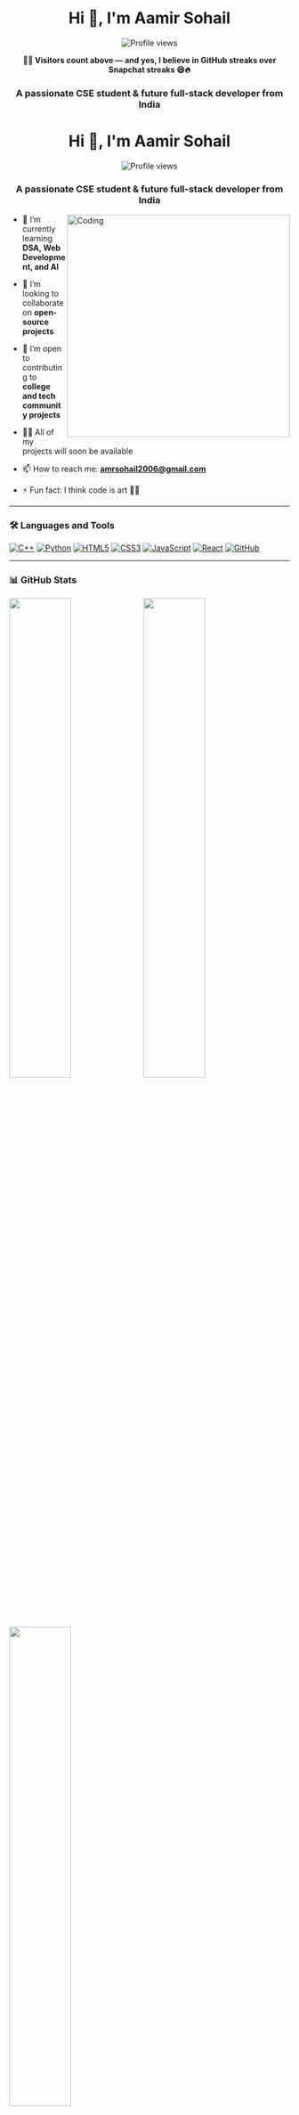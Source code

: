<h1 align="center">Hi 👋, I'm Aamir Sohail</h1>

<p align="center">
  <img src="https://komarev.com/ghpvc/?username=SohailAamir06&color=blue" alt="Profile views" />
</p>

<p align="center"><strong>👨‍💻 Visitors count above — and yes, I believe in GitHub streaks over Snapchat streaks 😄🔥</strong></p>

<h3 align="center">A passionate CSE student & future full-stack developer from India</h3>

<h1 align="center">Hi 👋, I'm Aamir Sohail</h1>
<p align="center">
  <img src="https://komarev.com/ghpvc/?username=SohailAamir06&color=blue" alt="Profile views" />
</p>
<h3 align="center">A passionate CSE student & future full-stack developer from India</h3>

<img align="right" alt="Coding" width="400" src="https://media.giphy.com/media/26FPOd0T1xCO2G5nG/giphy.gif">

- 🌱 I’m currently learning **DSA, Web Development, and AI**

- 👯 I’m looking to collaborate on **open-source projects**

- 🤝 I’m open to contributing to **college and tech community projects**

- 👨‍💻 All of my projects will soon be available

- 📫 How to reach me: **amrsohail2006@gmail.com**

- ⚡ Fun fact: I think code is art 🧠🎨

---

### 🛠️ Languages and Tools
<p align="left">
  <a href="https://isocpp.org/" target="_blank"><img src="https://img.shields.io/badge/-C++-00599C?style=flat-square&logo=c%2B%2B&logoColor=white" alt="C++" /></a>
  <a href="https://www.python.org/" target="_blank"><img src="https://img.shields.io/badge/-Python-3776AB?style=flat-square&logo=python&logoColor=white" alt="Python" /></a>
  <a href="https://developer.mozilla.org/en-US/docs/Web/HTML" target="_blank"><img src="https://img.shields.io/badge/-HTML5-E34F26?style=flat-square&logo=html5&logoColor=white" alt="HTML5" /></a>
  <a href="https://developer.mozilla.org/en-US/docs/Web/CSS" target="_blank"><img src="https://img.shields.io/badge/-CSS3-1572B6?style=flat-square&logo=css3" alt="CSS3" /></a>
  <a href="https://developer.mozilla.org/en-US/docs/Web/JavaScript" target="_blank"><img src="https://img.shields.io/badge/-JavaScript-F7DF1E?style=flat-square&logo=javascript&logoColor=black" alt="JavaScript" /></a>
  <a href="https://reactjs.org/" target="_blank"><img src="https://img.shields.io/badge/-React-61DAFB?style=flat-square&logo=react" alt="React" /></a>
  <a href="https://github.com/" target="_blank"><img src="https://img.shields.io/badge/-GitHub-181717?style=flat-square&logo=github" alt="GitHub" /></a>
</p>

---

### 📊 GitHub Stats
<p align="left">
  <img src="https://github-readme-stats.vercel.app/api?username=SohailAamir06&show_icons=true&theme=radical" width="47%" />
  <img src="https://github-readme-streak-stats.herokuapp.com?user=SohailAamir06&theme=radical" width="47%" />
</p>
<p align="left">
  <img src="https://github-readme-stats.vercel.app/api/top-langs/?username=SohailAamir06&layout=compact&theme=radical" width="47%" />
</p>
